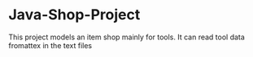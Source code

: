 # Java-Shop-Project
This project models an item shop mainly for tools.
It can read tool data fromattex in the text files
